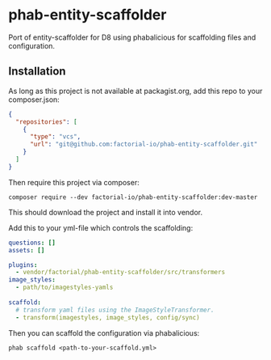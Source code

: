 # phab-entity-scaffolder
Port of entity-scaffolder for D8 using phabalicious for scaffolding files and configuration.

## Installation

As long as this project is not available at packagist.org, add this repo to your composer.json:

```json
{
  "repositories": [
    {
      "type": "vcs",
      "url": "git@github.com:factorial-io/phab-entity-scaffolder.git"
    }
  ]
}
```

Then require this project via composer:
```shell
composer require --dev factorial-io/phab-entity-scaffolder:dev-master
```
This should download the project and install it into vendor.

Add this to your yml-file which controls the scaffolding:

```yaml
questions: []
assets: []

plugins:
  - vendor/factorial/phab-entity-scaffolder/src/transformers
image_styles:
  - path/to/imagestyles-yamls
  
scaffold:
  # transform yaml files using the ImageStyleTransformer.
  - transform(imagestyles, image_styles, config/sync)
```

Then you can scaffold the configuration via phabalicious:

```
phab scaffold <path-to-your-scaffold.yml>
